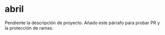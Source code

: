 # abril

Pendiente la descripción de proyecto.
Añado este párrafo para probar PR y la protección de ramas.